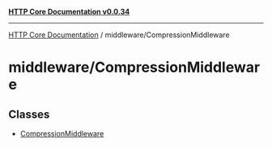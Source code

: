 [**HTTP Core Documentation v0.0.34**](../../README.md)

***

[HTTP Core Documentation](../../modules.md) / middleware/CompressionMiddleware

# middleware/CompressionMiddleware

## Classes

- [CompressionMiddleware](classes/CompressionMiddleware.md)
